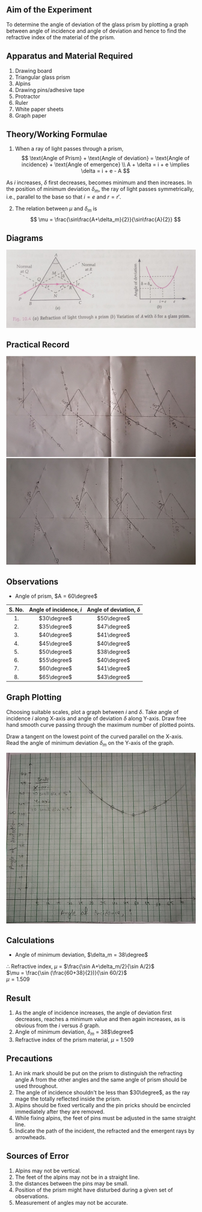 ## Aim of the Experiment
To determine the angle of deviation of the glass prism by plotting a graph between angle of incidence and angle of deviation and hence to find the refractive index of the material of the prism. 

## Apparatus and Material Required 
1. Drawing board 
2. Triangular glass prism 
3. Alpins 
4. Drawing pins/adhesive tape 
5. Protractor 
6. Ruler 
7. White paper sheets 
8. Graph paper 

## Theory/Working Formulae 
1. When a ray of light passes through a prism, 
$$
\text{Angle of Prism} + \text{Angle of deviation} = \text{Angle of incidence} + \text{Angle of emergence} 
\\
A + \delta = i + e \implies \delta = i + e - A
$$

As $i$ increases, $\delta$ first decreases, becomes minimum and then increases. In the position of minimum deviation $\delta_m$, the ray of light passes symmetrically, i.e., parallel to the base so that $i = e$ and $r = r'$.

2. The relation between $\mu$ and $\delta_m$ is 
$$
\mu = \frac{\sin\frac{A+\delta_m}{2}}{\sin\frac{A}{2}}
$$

## Diagrams 
![diagram](./img/9-diagram.jpg) 

## Practical Record 
![page1](./img/8-paper-1.jpg) 
![page2](./img/8-paper-2.jpg) 

## Observations 
- Angle of prism, $A = 60\degree$

| S. No. | Angle of incidence, $i$ | Angle of deviation, $\delta$ | 
|:-:|:-:|:-:|
| 1. | $30\degree$ | $50\degree$ |
| 2. | $35\degree$ | $47\degree$ |
| 3. | $40\degree$ | $41\degree$ |
| 4. | $45\degree$ | $40\degree$ |
| 5. | $50\degree$ | $38\degree$ |
| 6. | $55\degree$ | $40\degree$ |
| 7. | $60\degree$ | $41\degree$ |
| 8. | $65\degree$ | $43\degree$ |

## Graph Plotting 
Choosing suitable scales, plot a graph between $i$ and $\delta$. Take angle of incidence $i$ along X-axis and angle of deviation $\delta$ along Y-axis. Draw free hand smooth curve passing through the maximum number of plotted points. 

Draw a tangent on the lowest point of the curved parallel on the X-axis. Read the angle of minimum deviation $\delta_m$ on the Y-axis of the graph. 

![graph](./img/8-graph.jpg) 

## Calculations 
- Angle of minimum deviation, $\delta_m = 38\degree$ 

$\therefore$ Refractive index, $\mu$ = $\frac{\sin A+\delta_m/2}{\sin A/2}$  
$\mu = \frac{\sin (\frac{60+38}{2})}{\sin 60/2}$  
$\mu = 1.509$

## Result 
1. As the angle of incidence increases, the angle of deviation first decreases, reaches a minimum value and then again increases, as is obvious from the $i$ versus $\delta$ graph. 
2. Angle of minimum deviation, $\delta_m$ = 38$\degree$
3. Refractive index of the prism material, $\mu$ = 1.509

## Precautions 
1. An ink mark should be put on the prism to distinguish the refracting angle A from the other angles and the same angle of prism should be used throughout.
2. The angle of incidence shouldn't be less than $30\degree$, as the ray mage the totally reflected inside the prism. 
3. Alpins should be fixed vertically and the pin pricks should be encircled immediately after they are removed. 
4. While fixing alpins, the feet of pins must be adjusted in the same straight line.
5. Indicate the path of the incident, the refracted and the emergent rays by arrowheads.

## Sources of Error 
1. Alpins may not be vertical. 
2. The feet of the alpins may not be in a straight line. 
3. the distances between the pins may be small. 
4. Position of the prism might have disturbed during a given set of observations.
5. Measurement of angles may not be accurate. 